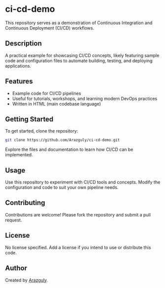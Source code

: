 # ci-cd-demo

This repository serves as a demonstration of Continuous Integration and Continuous Deployment (CI/CD) workflows.

## Description

A practical example for showcasing CI/CD concepts, likely featuring sample code and configuration files to automate building, testing, and deploying applications.

## Features

- Example code for CI/CD pipelines
- Useful for tutorials, workshops, and learning modern DevOps practices
- Written in HTML (main codebase language)

## Getting Started

To get started, clone the repository:

```bash
git clone https://github.com/Arazguly/ci-cd-demo.git
```

Explore the files and documentation to learn how CI/CD can be implemented.

## Usage

Use this repository to experiment with CI/CD tools and concepts. Modify the configuration and code to suit your own pipeline needs.

## Contributing

Contributions are welcome! Please fork the repository and submit a pull request.

## License

No license specified. Add a license if you intend to use or distribute this code.

## Author

Created by [Arazguly](https://github.com/Arazguly).

